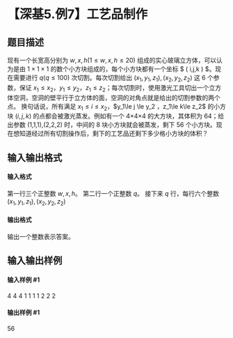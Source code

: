 
# 【深基5.例7】工艺品制作
## 题目描述
现有一个长宽高分别为 $w,x,h(1\le w,x,h\le 20)$ 组成的实心玻璃立方体，可以认为是由 $1\times1\times1$ 的数个小方块组成的，每个小方块都有一个坐标 $ ( i,j,k ) $。现在需要进行 $q(q\le 100)$ 次切割。每次切割给出 $(x_1,y_1,z_1),(x_2,y_2,z_2)$ 这 6 个参数，保证 $x_1\le x_2$，$y_1\le y_2$，$z_1\le z_2$；每次切割时，使用激光工具切出一个立方体空洞，空洞的壁平行于立方体的面，空洞的对角点就是给出的切割参数的两个点。
换句话说，所有满足 $x_1\le i\le x_2$，$y_1\le j \le y_2 $，$z_1\le k\le z_2$ 的小方块 $(i,j,k)$ 的点都会被激光蒸发。例如有一个 4×4×4 的大方块，其体积为 64；给出参数 (1,1,1),(2,2,2) 时，中间的 8 块小方块就会被蒸发，剩下 56 个小方块。现在想知道经过所有切割操作后，剩下的工艺品还剩下多少格小方块的体积？ 
## 输入输出格式
#### 输入格式

第一行三个正整数 $w,x,h$。
第二行一个正整数 $q$。
接下来 $q$ 行，每行六个整数 $(x_1,y_1,z_1),(x_2,y_2,z_2)$
#### 输出格式

输出一个整数表示答案。
## 输入输出样例
#### 输入样例 #1
4 4 4
1
1 1 1 2 2 2

#### 输出样例 #1
56
